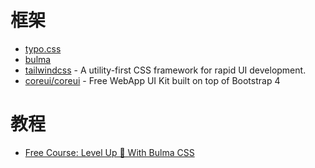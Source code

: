 框架
=======

- [typo.css](https://github.com/sofish/typo.css)
- [bulma](https://github.com/jgthms/bulma)
- [tailwindcss](https://github.com/tailwindcss/tailwindcss) - A utility-first CSS framework for rapid UI development.
- [coreui/coreui](https://github.com/coreui/coreui) - Free WebApp UI Kit built on top of Bootstrap 4

# 教程

- [Free Course: Level Up 🍄 With Bulma CSS](https://medium.freecodecamp.org/free-course-level-up-with-bulma-css-d82dcb4b980a)

